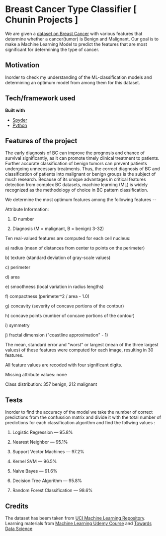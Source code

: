 # Breast Cancer Type Classifier [ Chunin Projects ]
We are given a [dataset on Breast Cancer](https://www.kaggle.com/uciml/breast-cancer-wisconsin-data) with various features that determine whether a cancer(tumor) is  Benign and Malignant.
Our goal is to make a Machine Learning Model to predict the features that are most significant for determining the type of cancer.

## Motivation
Inorder to check my understanding of the ML-classification models and determining an optimum model from among them for this dataset. 

## Tech/framework used
<b>Built with</b>
- [Spyder](https://www.spyder-ide.org)
- [Python](https://electron.atom.io)

## Features of the project

The early diagnosis of BC can improve the prognosis and chance of survival significantly, as it can promote timely clinical treatment to patients. Further accurate classification of benign tumors can prevent patients undergoing unnecessary treatments. Thus, the correct diagnosis of BC and classification of patients into malignant or benign groups is the subject of much research. Because of its unique advantages in critical features detection from complex BC datasets, machine learning (ML) is widely recognized as the methodology of choice in BC pattern classification.

We determine the most optimum features among the following features --

Attribute Information:

1) ID number

2) Diagnosis (M = malignant, B = benign)
3-32)

Ten real-valued features are computed for each cell nucleus:

a) radius (mean of distances from center to points on the perimeter)

b) texture (standard deviation of gray-scale values)

c) perimeter

d) area

e) smoothness (local variation in radius lengths)

f) compactness (perimeter^2 / area - 1.0)

g) concavity (severity of concave portions of the contour)

h) concave points (number of concave portions of the contour)

i) symmetry

j) fractal dimension ("coastline approximation" - 1)

The mean, standard error and "worst" or largest (mean of the three
largest values) of these features were computed for each image,
resulting in 30 features. 

All feature values are recoded with four significant digits.

Missing attribute values: none

Class distribution: 357 benign, 212 malignant

## Tests
Inorder to find the accuracy of the model we take the number of correct predictions from the confussion matrix and divide it with the total number of predictions for each classification algorithm and find the follwing values :

1. Logistic Regression — 95.8%

2. Nearest Neighbor — 95.1%

3. Support Vector Machines — 97.2%

4. Kernel SVM — 96.5%

5. Naive Bayes — 91.6%

6. Decision Tree Algorithm — 95.8%

7. Random Forest Classification — 98.6%

## Credits
The dataset has beem taken from [UCI Machine Learning Repository](http://archive.ics.uci.edu/ml/datasets/breast+cancer+wisconsin+%28diagnostic%29).
Learning materials from [Machine Learning Udemy Course](https://www.udemy.com/machine-learning) and [Towards Data Science](https://towardsdatascience.com)
